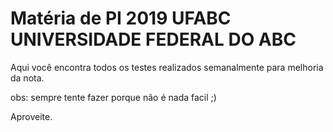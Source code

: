 # Matéria de PI 2019 UFABC UNIVERSIDADE FEDERAL DO ABC

Aqui você encontra todos os testes realizados semanalmente para melhoria da nota.

obs: sempre tente fazer porque não é nada facil ;)

Aproveite.
